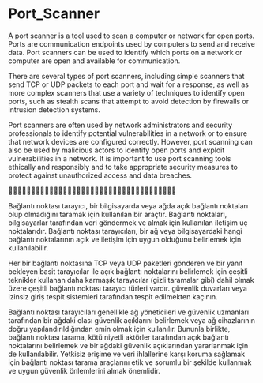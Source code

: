 # Port_Scanner

A port scanner is a tool used to scan a computer or network for open ports. Ports are communication endpoints used by computers to send and receive data. Port scanners can be used to identify which ports on a network or computer are open and available for communication.

There are several types of port scanners, including simple scanners that send TCP or UDP packets to each port and wait for a response, as well as more complex scanners that use a variety of techniques to identify open ports, such as stealth scans that attempt to avoid detection by firewalls or intrusion detection systems.

Port scanners are often used by network administrators and security professionals to identify potential vulnerabilities in a network or to ensure that network devices are configured correctly. However, port scanning can also be used by malicious actors to identify open ports and exploit vulnerabilities in a network. It is important to use port scanning tools ethically and responsibly and to take appropriate security measures to protect against unauthorized access and data breaches.


🚀🚀🚀🚀🚀🚀🚀🚀🚀🚀🚀🚀🚀🚀🚀🚀🚀🚀🚀🚀🚀🚀🚀🚀🚀🚀🚀🚀🚀🚀🚀🚀🚀🚀🚀🚀🚀

Bağlantı noktası tarayıcı, bir bilgisayarda veya ağda açık bağlantı noktaları olup olmadığını taramak için kullanılan bir araçtır. Bağlantı noktaları, bilgisayarlar tarafından veri göndermek ve almak için kullanılan iletişim uç noktalarıdır. Bağlantı noktası tarayıcıları, bir ağ veya bilgisayardaki hangi bağlantı noktalarının açık ve iletişim için uygun olduğunu belirlemek için kullanılabilir.

Her bir bağlantı noktasına TCP veya UDP paketleri gönderen ve bir yanıt bekleyen basit tarayıcılar ile açık bağlantı noktalarını belirlemek için çeşitli teknikler kullanan daha karmaşık tarayıcılar (gizli taramalar gibi) dahil olmak üzere çeşitli bağlantı noktası tarayıcı türleri vardır. güvenlik duvarları veya izinsiz giriş tespit sistemleri tarafından tespit edilmekten kaçının.

Bağlantı noktası tarayıcıları genellikle ağ yöneticileri ve güvenlik uzmanları tarafından bir ağdaki olası güvenlik açıklarını belirlemek veya ağ cihazlarının doğru yapılandırıldığından emin olmak için kullanılır. Bununla birlikte, bağlantı noktası tarama, kötü niyetli aktörler tarafından açık bağlantı noktalarını belirlemek ve bir ağdaki güvenlik açıklarından yararlanmak için de kullanılabilir. Yetkisiz erişime ve veri ihlallerine karşı koruma sağlamak için bağlantı noktası tarama araçlarını etik ve sorumlu bir şekilde kullanmak ve uygun güvenlik önlemlerini almak önemlidir.
